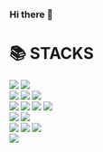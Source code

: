 ### Hi there 👋

<div align=left><h1>📚 STACKS</h1></div>

<div align=left>
     <img src="https://img.shields.io/badge/GitHub-181717?style=platic&logo=github&logoColor=white"/>
     <img src="https://img.shields.io/badge/Git-f05032?style=platic&logo=git&logoColor=white"/>
  <br/>
     <img src="https://img.shields.io/badge/HTML5-E34F26?style=platic&logo=html5&logoColor=white"/>
     <img src="https://img.shields.io/badge/CSS3-1572B6?style=platic&logo=css3&logoColor=white"/>
     <img src="https://img.shields.io/badge/JavaScript-f7df1e?style=platic&logo=javascript&logoColor=black"/>
  <br/>
     <img src="https://img.shields.io/badge/React-61DAFB?style=platic&logo=react&logoColor=black"/>
     <img src="https://img.shields.io/badge/Redux-764ABC?style=platic&logo=redux&logoColor=white"/>
     <img src="https://img.shields.io/badge/React Router-ca4245?style=platic&logo=react router&logoColor=white"/>
     <img src="https://img.shields.io/badge/Axios-5a29e4?style=platic&logo=axios&logoColor=white"/>
  <br/>
     <img src="https://img.shields.io/badge/Node.js-339933?style=platic&logo=node.js&logoColor=white"/>
     <img src="https://img.shields.io/badge/MongoDB-47A248?style=platic&logo=mongodb&logoColor=white"/>
  <br/>
     <img src="https://img.shields.io/badge/Amazon AWS-232f3e?style=platic&logo=amazon aws&logoColor=white"/> 
     <img src="https://img.shields.io/badge/Amazon S3-569a31?style=platic&logo=amazon s3&logoColor=white"/>
     <img src="https://img.shields.io/badge/Amazon EC2-ff9900?style=platic&logo=amazon ec2&logoColor=black"/>
  <br/>   
     <img src="https://img.shields.io/badge/Docker-2496ED?style=platic&logo=docker&logoColor=white"/>
  
</div>
<!--
**kimjihyeona/kimjihyeona** is a ✨ _special_ ✨ repository because its `README.md` (this file) appears on your GitHub profile.

Here are some ideas to get you started:

- 🔭 I’m currently working on ...
- 🌱 I’m currently learning ...
- 👯 I’m looking to collaborate on ...
- 🤔 I’m looking for help with ...
- 💬 Ask me about ...
- 📫 How to reach me: ...
- 😄 Pronouns: ...
- ⚡ Fun fact: ...
-->
